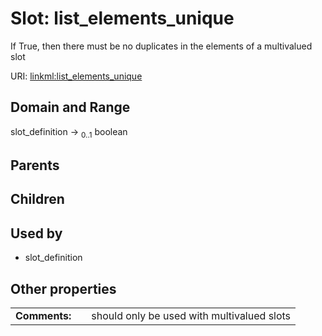 
# Slot: list_elements_unique


If True, then there must be no duplicates in the elements of a multivalued slot

URI: [linkml:list_elements_unique](https://w3id.org/linkml/list_elements_unique)


## Domain and Range

slot_definition &#8594;  <sub>0..1</sub> boolean

## Parents


## Children


## Used by

 * slot_definition

## Other properties

|  |  |  |
| --- | --- | --- |
| **Comments:** | | should only be used with multivalued slots |

